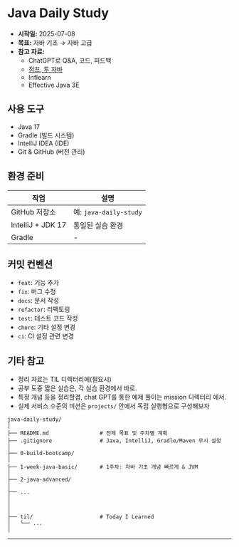 # Java Daily Study

- **시작일:** 2025-07-08  
- **목표:** 자바 기초 → 자바 고급  
- **참고 자료:**
  - ChatGPT로 Q&A, 코드, 피드백
  - [점프, 투 자바](https://wikidocs.net/book/31)
  - Inflearn
  - Effective Java 3E
    
## 사용 도구

- Java 17
- Gradle (빌드 시스템)
- IntelliJ IDEA (IDE)
- Git & GitHub (버전 관리)

## 환경 준비

| 작업 | 설명                                             |
|------|------------------------------------------------|
| GitHub 저장소 | 예: `java-daily-study`                          |
| IntelliJ + JDK 17 | 통일된 실습 환경                                      |
| Gradle  | -                                              |

## 커밋 컨벤션

- `feat`: 기능 추가
- `fix`: 버그 수정
- `docs`: 문서 작성
- `refactor`: 리팩토링
- `test`: 테스트 코드 작성
- `chore`: 기타 설정 변경
- `ci`: CI 설정 관련 변경

## 기타 참고

- 정리 자료는 TIL 디렉터리에(필요시) 
- 공부 도중 짧은 실습은, 각 실습 환경에서 바로.
- 특정 개념 등을 정리할겸, chat GPT를 통한 예제 풀이는 mission 디렉터리 에서.
- 실제 서비스 수준의 미션은 `projects/` 안에서 독립 실행형으로 구성해보자

```text
java-daily-study/
│
├── README.md                # 전체 목표 및 주차별 계획
├── .gitignore               # Java, IntelliJ, Gradle/Maven 무시 설정
│
├── 0-build-bootcamp/   
│
├── 1-week-java-basic/       # 1주차: 자바 기초 개념 빠르게 & JVM
│
├── 2-java-advanced/
│
├── ...
│
│
│
├── til/                     # Today I Learned
│   └── ...
│
```
---
